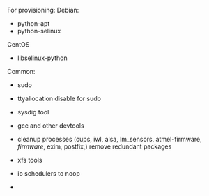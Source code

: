 For provisioning:
 Debian:
 - python-apt
 - python-selinux

 CentOS
 - libselinux-python

 Common:
 - sudo
 - ttyallocation disable for sudo


- sysdig tool
- gcc and other devtools
- cleanup processes (cups, iwl, alsa, lm_sensors, atmel-firmware, *firmware*,
  exim, postfix,) remove redundant packages
- xfs tools
- io schedulers to noop
- 
